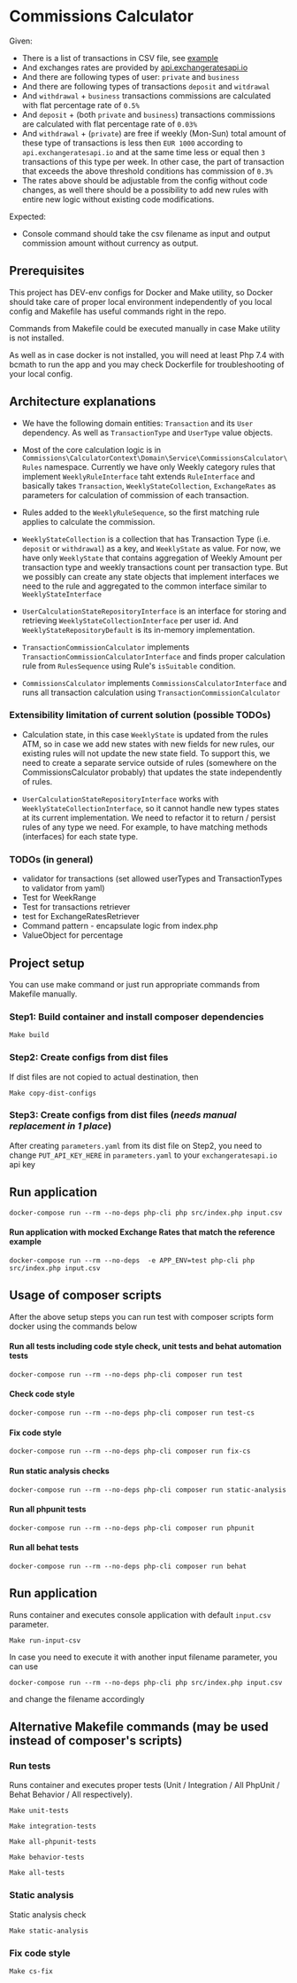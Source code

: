 # Commissions Calculator

Given:

 - There is a list of transactions in CSV file, see [example](https://github.com/dnegometyanov/commissions-calculator/blob/master/src/InputData/input.csv)
 - And exchanges rates are provided by [api.exchangeratesapi.io](https://api.exchangeratesapi.io/latest)
 - And there are following types of user: `private` and `business`
 - And there are following types of transactions `deposit` and `witdrawal`
 - And `withdrawal` + `business` transactions commissions are calculated with flat percentage rate of `0.5%`
 - And `deposit` + (both `private` and  `business`)  transactions commissions are calculated with flat percentage rate of `0.03%`
 - And `withdrawal` + (`private`) are free if weekly (Mon-Sun) total amount of these type of transactions is less then `EUR 1000`
    according to `api.exchangeratesapi.io` and at the same time less or equal then `3` transactions of this type per week. 
    In other case, the part of transaction that exceeds the above threshold conditions has commission of `0.3%`
 - The rates above should be adjustable from the config without code changes, 
   as well there should be a possibility to add new rules with entire new logic without existing code modifications.   

Expected:
 - Console command should take the csv filename as input and output commission amount without currency as output.   

## Prerequisites

This project has DEV-env configs for Docker and Make utility,
so Docker should take care of proper local environment independently of you local config 
and Makefile has useful commands right in the repo.

Commands from Makefile could be executed manually in case Make utility is not installed.

As well as in case docker is not installed, you will need at least Php 7.4 with bcmath to run the app
and you may check Dockerfile for troubleshooting of your local config. 

## Architecture explanations
 - We have the following domain entities: `Transaction` and its `User` dependency. 
   As well as `TransactionType` and `UserType` value objects.
   
 - Most of the core calculation logic is in `Commissions\CalculatorContext\Domain\Service\CommissionsCalculator\Rules` namespace.
Currently we have only Weekly category rules that implement `WeeklyRuleInterface` taht extends `RuleInterface` and basically takes  `Transaction`, `WeeklyStateCollection`, `ExchangeRates` 
   as parameters for calculation of commission of each transaction. 

 - Rules added to the `WeeklyRuleSequence`, so the first matching rule applies to calculate the commission. 

 - `WeeklyStateCollection` is a collection that has Transaction Type (i.e. `deposit` or `withdrawal`) as a key,
   and `WeeklyState` as value. For now, we have only `WeeklyState` that contains aggregation of Weekly Amount per transaction type and weekly transactions count per transaction type.
   But we possibly can create any state objects that implement interfaces we need to the rule and aggregated to the common interface similar to `WeeklyStateInterface` 

- `UserCalculationStateRepositoryInterface` is an interface for storing and retrieving `WeeklyStateCollectionInterface` per user id.
And `WeeklyStateRepositoryDefault` is its in-memory implementation.
  
 - `TransactionCommissionCalculator` implements `TransactionCommissionCalculatorInterface`
   and finds proper calculation rule from `RulesSequence` using Rule's `isSuitable` condition.

- `CommissionsCalculator` implements `CommissionsCalculatorInterface`
  and runs all transaction calculation using `TransactionCommissionCalculator`
  
### Extensibility limitation of current solution (possible TODOs)
 - Calculation state, in this case `WeeklyState` is updated from the rules ATM, so in case we add new states with new fields for new rules,
our existing rules will not update the new state field. 
   To support this, we need to create a separate service outside of rules (somewhere on the CommissionsCalculator probably) that updates the state independently of rules.
   
 - `UserCalculationStateRepositoryInterface` works with `WeeklyStateCollectionInterface`, so it cannot handle new types states at its current implementation.
We need to refactor it to return / persist rules of any type we need. For example, to have matching methods (interfaces) for each state type.

### TODOs (in general)
 - validator for transactions (set allowed userTypes and TransactionTypes to validator from yaml)
 - Test for WeekRange
 - Test for transactions retriever
 - test for ExchangeRatesRetriever
 - Command pattern - encapsulate logic from index.php
 - ValueObject for percentage

## Project setup

You can use make command or just run appropriate commands from Makefile manually.

### Step1: Build container and install composer dependencies

    Make build

### Step2: Create configs from dist files

If dist files are not copied to actual destination, then

    Make copy-dist-configs

### Step3: Create configs from dist files (*needs manual replacement in 1 place*)

After creating `parameters.yaml` from its dist file on Step2,
you need to change `PUT_API_KEY_HERE` in `parameters.yaml` to your `exchangeratesapi.io` api key

## Run application
    docker-compose run --rm --no-deps php-cli php src/index.php input.csv

#### Run application with mocked Exchange Rates that match the reference example
    docker-compose run --rm --no-deps  -e APP_ENV=test php-cli php src/index.php input.csv

## Usage of composer scripts
After the above setup steps you can run test with composer scripts form docker using the commands below

#### Run all tests including code style check, unit tests and behat automation tests
    docker-compose run --rm --no-deps php-cli composer run test

#### Check code style

    docker-compose run --rm --no-deps php-cli composer run test-cs

#### Fix code style

    docker-compose run --rm --no-deps php-cli composer run fix-cs

#### Run static analysis checks

    docker-compose run --rm --no-deps php-cli composer run static-analysis

#### Run all phpunit tests

    docker-compose run --rm --no-deps php-cli composer run phpunit

#### Run all behat tests

    docker-compose run --rm --no-deps php-cli composer run behat
        
## Run application

Runs container and executes console application with default `input.csv` parameter.

    Make run-input-csv

In case you need to execute it with another input filename parameter, you can use
    
    docker-compose run --rm --no-deps php-cli php src/index.php input.csv

and change the filename accordingly

## Alternative Makefile commands (may be used instead of composer's scripts)
### Run tests

Runs container and executes proper tests (Unit / Integration / All PhpUnit / Behat Behavior / All respectively).

    Make unit-tests

    Make integration-tests

    Make all-phpunit-tests
    
    Make behavior-tests
    
    Make all-tests

### Static analysis

Static analysis check

    Make static-analysis
    
### Fix code style

    Make cs-fix